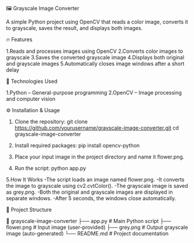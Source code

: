 🖼️ Grayscale Image Converter

A simple Python project using OpenCV that reads a color image, converts it to grayscale, saves the result, and displays both images.


🔥 Features

1.Reads and processes images using OpenCV
2.Converts color images to grayscale
3.Saves the converted grayscale image
4.Displays both original and grayscale images
5.Automatically closes image windows after a short delay


🚀 Technologies Used

1.Python – General-purpose programming
2.OpenCV – Image processing and computer vision


⚙️ Installation & Usage

1. Clone the repository:
   git clone https://github.com/yourusername/grayscale-image-converter.git
   cd grayscale-image-converter

2. Install required packages:
   pip install opencv-python

3. Place your input image in the project directory and name it flower.png.

4. Run the script:
   python app.py

5.How It Works
  -The script loads an image named flower.png.
  -It converts the image to grayscale using cv2.cvtColor().
  -The grayscale image is saved as grey.png.
  -Both the original and grayscale images are displayed in separate windows.
  -After 5 seconds, the windows close automatically.


📂 Project Structure

📁 grayscale-image-converter
├── app.py         # Main Python script
├── flower.png     # Input image (user-provided)
├── grey.png       # Output grayscale image (auto-generated)
└── README.md      # Project documentation
